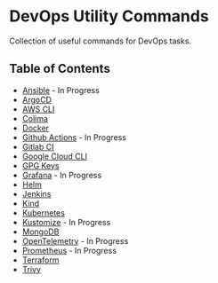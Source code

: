 # DevOps Utility Commands

Collection of useful commands for DevOps tasks.

## Table of Contents

- [Ansible](./ansible/README.md) - In Progress
- [ArgoCD](./argocd/README.md)
- [AWS CLI](./aws-cli/README.md)
- [Colima](./colima/README.md)
- [Docker](./docker/README.md)
- [Github Actions](./github-action/README.md) - In Progress
- [Gitlab CI](./gitlab-ci/README.md)
- [Google Cloud CLI](./gcloud/README.md)
- [GPG Keys](./gpg-key/README.md)
- [Grafana](./grafana/README.md) - In Progress
- [Helm](./helm/README.md)
- [Jenkins](./jenkins/README.md)
- [Kind](./kind/README.md)
- [Kubernetes](./k8s/README.md)
- [Kustomize](./kustomize/README.md) - In Progress
- [MongoDB](./mongodb/README.md)
- [OpenTelemetry](./opentelemetry/README.md) - In Progress
- [Prometheus](./prometheus/README.md) - In Progress
- [Terraform](./terraform/README.md)
- [Trivy](./trivy/README.md)
